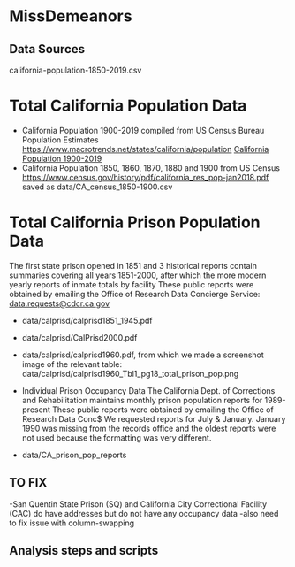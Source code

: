 # MissDemeanors


## Data Sources
california-population-1850-2019.csv
# Total California Population Data
- California Population 1900-2019 compiled from US Census Bureau Population Estimates https://www.macrotrends.net/states/california/population
<a href='https://www.macrotrends.net/states/california/population'>California Population 1900-2019</a>
- California Population 1850, 1860, 1870, 1880 and 1900 from US Census
https://www.census.gov/history/pdf/california_res_pop-jan2018.pdf
saved as data/CA_census_1850-1900.csv

# Total California Prison Population Data
The first state prison opened in 1851 and 3 historical reports contain summaries covering all years 1851-2000, after which the more modern yearly reports of inmate totals by facility
These public reports were obtained by emailing the Office of Research Data Concierge Service: data.requests@cdcr.ca.gov 
- data/calprisd/calprisd1851_1945.pdf
- data/calprisd/CalPrisd2000.pdf
- data/calprisd/calprisd1960.pdf, from which we made a screenshot image of the relevant table:
data/calprisd/calprisd1960_Tbl1_pg18_total_prison_pop.png


- Individual Prison Occupancy Data
The California Dept. of Corrections and Rehabilitation maintains monthly prison population reports for 1989-present
These public reports were obtained by emailing the Office of Research Data Conc$
We requested reports for July & January. January 1990 was missing from the records office and the oldest reports were not used because the formatting was very different.
- data/CA_prison_pop_reports

## TO FIX
-San Quentin State Prison (SQ) and California City Correctional Facility (CAC) do have addresses but do not have any occupancy data
-also need to fix issue with column-swapping

## Analysis steps and scripts
